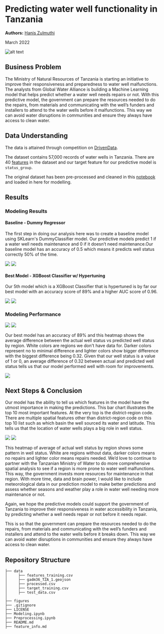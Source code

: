 # Predicting water well functionality in Tanzania

**Authors:** [Hanis Zulmuthi](https://github.com/hanis-z)

March 2022

![alt text](https://cff2.earth.com/uploads/2020/10/25212747/clean-21479_1280-960x640.jpg)

## Business Problem

The Ministry of Natural Resources of Tanzania is starting an initiative to improve their responsiveness and preparedness to water well malfunctions. The analysts from Global Water Alliance is building a Machine Learning model that helps predict whether a water well needs repairs or not. With this predictive model, the government can prepare the resources needed to do the repairs, from materials and communicating with the well’s funders and installers to attend to the water wells before it malfunctions. This way we can avoid water disruptions in communities and ensure they always have access to clean water.

## Data Understanding

The data is attained through competition on [DrivenData](https://www.drivendata.org/competitions/7/pump-it-up-data-mining-the-water-table/page/23/). 

The dataset contains 57,000 records of water wells in Tanzania. There are 40 [features](feature_info.md) in the dataset and our target feature for our predictive model is `status_group`. 

The original dataset has been pre-processed and cleaned in this [notebook](https://github.com/hanis-z/Tanzania-Water-Well/blob/main/Preprocessing.ipynb) and loaded in here for modelling.

## Results
### Modeling Results 
#### Baseline - Dummy Regressor

The first step in doing our analysis here was to create a baseline model using SKLearn's DummyClassifier model. Our predictive models predict 1 if a water well needs maintenance and 0 if it doesn’t need maintenance.Our baseline model has an accuracy of 0.5 which means it predicts well status correctly 50% of the time. 

<img src= "figures/dummy_confusion matrix.png">


<img src= "figures/dummy_roc.png">

#### Best Model - XGBoost Classifier w/ Hypertuning

Our 5th model which is a XGBoost Classifier that is hypertuned is by far our best model with an accuracy score of 89% and a higher AUC score of 0.96.

<img src= "figures/best_model_confusion_matrix.png">


<img src= "figures/bestmodel_roc.png">


### Modeling Performance

<img src= "figures/model_comparison_accuracy.jpg">
<img src= "figures/model_comparison_auc.jpg">

Our best model has an accuracy of 89% and this heatmap shows the average difference between the actual well status vs predicted well status by region. White colors are regions we don't have data for. Darker colors represent no to minimal difference and lighter colors show bigger difference with the biggest difference being 0.32. Given that our well status is a value of 1 or 0, an average difference of 0.32 between actual and predicted well status tells us that our model performed well with room for improvements. 

<img src= "figures/status_diff.png">


## Next Steps & Conclusion

Our model has the ability to tell us which features in the model have the utmost importance in making the predictions. This bar chart illustrates the top 10 most important features. At the very top is the district-region code. There are multiple spatial features other than district-region code on this top 10 list such as which basin the well sourced its water and latitude. This tells us that the location of water wells plays a big role in well status.

<img src= "figures/feature_importance.jpg">

<img src= "figures/actual_status.png">

This heatmap of average of actual well status by region shows some pattern in well status. White are regions without data, darker colors means no repairs and lighter color means repairs needed. We’d love to continue to partner with the Tanzanian Ministry of Water to do more comprehensive spatial analysis to see if a region is more prone to water well malfunctions. This way, the government invests more resources for maintenance in that region. With more time, data and brain power, I would like to include meteorological data in our prediction model to make better predictions and assess whether seasons and weather play a role in water well needing more maintenance or not.

Again, we hope the predictive models could support the government of Tanzania to improve their responsiveness in water accessibility in Tanzania, by predicting whether a well needs repair or not before it needs repair. 

This is so that the government can prepare the resources needed to do the repairs, from materials and communicating with the well’s funders and installers and attend to the water wells before it breaks down. This way we can avoid water disruptions in communities and ensure they always have access to clean water.


## Repository Structure
  ```
├── data
│     ├── features_training.csv
│     ├── gadm36_TZA_1.geojson
│     ├── processed.csv
│     ├── target_training.csv
│     ├── test_data.csv
│ 
├── figures
├── .gitignore
├── LICENSE
├── Modeling.ipynb
├── Preprocessing.ipynb  
├── README.md
├── feature_info.md


  ```
